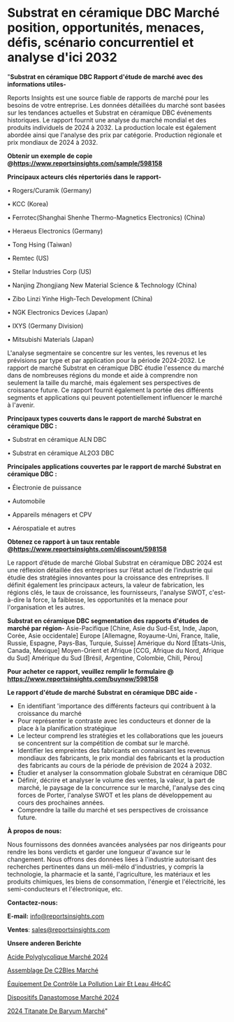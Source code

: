 # Substrat en céramique DBC Marché position, opportunités, menaces, défis, scénario concurrentiel et analyse d'ici 2032

"<strong>Substrat en céramique DBC Rapport d'étude de marché avec des informations utiles-</strong>

Reports Insights est une source fiable de rapports de marché pour les besoins de votre entreprise. Les données détaillées du marché sont basées sur les tendances actuelles et Substrat en céramique DBC événements historiques. Le rapport fournit une analyse du marché mondial et des produits individuels de 2024 à 2032. La production locale est également abordée ainsi que l'analyse des prix par catégorie. Production régionale et prix mondiaux de 2024 à 2032.

<strong><b>Obtenir un exemple de copie @</b></strong><a href=https://www.reportsinsights.com/sample/598158><strong><b>https://www.reportsinsights.com/sample/598158</b></strong></a>

<b>Principaux acteurs clés répertoriés dans le rapport-</b>

<b> </b>• Rogers/Curamik (Germany)

• KCC (Korea)

• Ferrotec(Shanghai Shenhe Thermo-Magnetics Electronics) (China)

• Heraeus Electronics (Germany)

• Tong Hsing (Taiwan)

• Remtec (US)

• Stellar Industries Corp (US)

• Nanjing Zhongjiang New Material Science & Technology (China)

• Zibo Linzi Yinhe High-Tech Development (China)

• NGK Electronics Devices (Japan)

• IXYS (Germany Division)

• Mitsubishi Materials (Japan)

L'analyse segmentaire se concentre sur les ventes, les revenus et les prévisions par type et par application pour la période 2024-2032. Le rapport de marché Substrat en céramique DBC étudie l'essence du marché dans de nombreuses régions du monde et aide à comprendre non seulement la taille du marché, mais également ses perspectives de croissance future. Ce rapport fournit également la portée des différents segments et applications qui peuvent potentiellement influencer le marché à l'avenir.

<strong>Principaux types couverts dans le rapport de marché Substrat en céramique DBC :</strong>

• Substrat en céramique ALN DBC

• Substrat en céramique AL2O3 DBC

<strong>Principales applications couvertes par le rapport de marché Substrat en céramique DBC :</strong>

• Électronie de puissance

• Automobile

• Appareils ménagers et CPV

• Aérospatiale et autres

<strong><b>Obtenez ce rapport à un taux rentable @</b></strong><a href=https://www.reportsinsights.com/discount/598158><strong><b>https://www.reportsinsights.com/discount/598158</b></strong></a>

Le rapport d’étude de marché Global Substrat en céramique DBC 2024 est une réflexion détaillée des entreprises sur l’état actuel de l’industrie qui étudie des stratégies innovantes pour la croissance des entreprises. Il définit également les principaux acteurs, la valeur de fabrication, les régions clés, le taux de croissance, les fournisseurs, l'analyse SWOT, c'est-à-dire la force, la faiblesse, les opportunités et la menace pour l'organisation et les autres.

<strong>Substrat en céramique DBC segmentation des rapports d'études de marché par région-</strong>
Asie-Pacifique [Chine, Asie du Sud-Est, Inde, Japon, Corée, Asie occidentale]
Europe [Allemagne, Royaume-Uni, France, Italie, Russie, Espagne, Pays-Bas, Turquie, Suisse]
Amérique du Nord [États-Unis, Canada, Mexique]
Moyen-Orient et Afrique [CCG, Afrique du Nord, Afrique du Sud]
Amérique du Sud [Brésil, Argentine, Colombie, Chili, Pérou]

<strong>Pour acheter ce rapport, veuillez remplir le formulaire @   <a href=https://www.reportsinsights.com/buynow/598158>https://www.reportsinsights.com/buynow/598158</a></strong>

<strong>Le rapport d'étude de marché Substrat en céramique DBC aide -</strong>
<ul>
  <li>En identifiant 'importance des différents facteurs qui contribuent à la croissance du marché</li>
  <li>Pour représenter le contraste avec les conducteurs et donner de la place à la planification stratégique</li>
  <li>Le lecteur comprend les stratégies et les collaborations que les joueurs se concentrent sur la compétition de combat sur le marché.</li>
  <li>Identifier les empreintes des fabricants en connaissant les revenus mondiaux des fabricants, le prix mondial des fabricants et la production des fabricants au cours de la période de prévision de 2024 à 2032.</li>
  <li>Étudier et analyser la consommation globale Substrat en céramique DBC</li>
  <li>Définir, décrire et analyser le volume des ventes, la valeur, la part de marché, le paysage de la concurrence sur le marché, l'analyse des cinq forces de Porter, l'analyse SWOT et les plans de développement au cours des prochaines années.</li>
  <li>Comprendre la taille du marché et ses perspectives de croissance future.</li>
</ul>
<strong>À propos de nous:</strong>

Nous fournissons des données avancées analysées par nos dirigeants pour rendre les bons verdicts et garder une longueur d'avance sur le changement. Nous offrons des données liées à l'industrie autorisant des recherches pertinentes dans un méli-mélo d'industries, y compris la technologie, la pharmacie et la santé, l'agriculture, les matériaux et les produits chimiques, les biens de consommation, l'énergie et l'électricité, les semi-conducteurs et l'électronique, etc.

<strong>Contactez-nous:</strong>

<strong>E-mail:</strong> <a href=mailto:info@reportsinsights.com>info@reportsinsights.com</a>

<strong>Ventes</strong>: <a href=mailto:sales@reportsinsights.com>sales@reportsinsights.com</a>

<strong>Unsere anderen Berichte</strong>

<a href=https://www.linkedin.com/pulse/acide-polyglycolique-marchéperspectives-futures-d2wcc/>Acide Polyglycolique Marché 2024</a>

<a href=https://www.linkedin.com/pulse/assemblage-de-c%C3%A2bles-march%C3%A9-analyse-des-4ax0c/>Assemblage De C2Bles Marché</a>

<a href=https://www.linkedin.com/pulse/équipement-de-contrôle-la-pollution-lair-et-leau-4hc4c/>Équipement De Contrôle La Pollution Lair Et Leau 4Hc4C</a>

<a href=https://www.linkedin.com/pulse/dispositifs-danastomose-marché-acteurs-clés-et-leurs-bbcec/>Dispositifs Danastomose Marché 2024</a>

<a href=https://www.linkedin.com/pulse/2024-titanate-de-baryum-march%C3%A9-informations-bas%C3%A9es-rlrlc/>2024 Titanate De Baryum Marché</a>"

